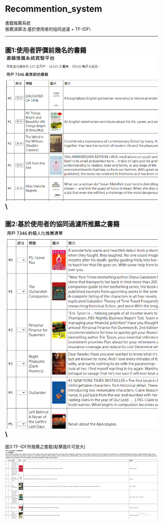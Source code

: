 # Recommention_system
書籍推薦系統\
推薦演算法:基於使用者的協同過濾 + TF-IDF\
*****
圖1:使用者評價前幾名的書籍\
![](img/11.png)\
--------------------------
圖2:基於使用者的協同過濾所推薦之書籍\
![](img/2.png)\
--------------------------
圖3:TF-IDF所推薦之書籍(點擊圖片可放大)\
![](img/3.png)

